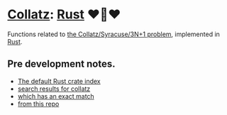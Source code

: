 # [Collatz](https://github.com/Skenvy/Collatz): [Rust](https://github.com/Skenvy/Collatz/tree/main/rust) ❤️🦀❤️
Functions related to [the Collatz/Syracuse/3N+1 problem](https://en.wikipedia.org/wiki/Collatz_conjecture), implemented in [Rust](https://www.rust-lang.org/).
## Pre development notes.
* [The default Rust crate index](https://crates.io/crates)
* [search results for collatz](https://crates.io/search?q=collatz)
* [which has an exact match](https://crates.io/crates/collatz)
* [from this repo](https://github.com/niederb/collatz)